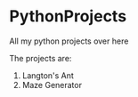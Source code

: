 # PythonProjects
All my python projects over here

The projects are:
1. Langton's Ant
2. Maze Generator
